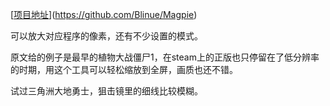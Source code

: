[[项目地址](https://github.com/Blinue/Magpie)](https://github.com/Blinue/Magpie)

可以放大对应程序的像素，还有不少设置的模式。



原文给的例子是最早的植物大战僵尸1，在steam上的正版也只停留在了低分辨率的时期，用这个工具可以轻松缩放到全屏，画质也还不错。

试过三角洲大地勇士，狙击镜里的细线比较模糊。